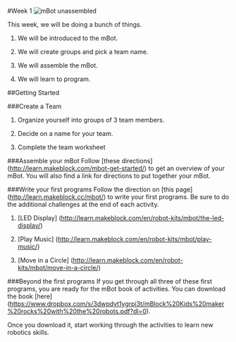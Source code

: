 #Week 1
![mBot unassembled](http://cdn1.bigcommerce.com/server2600/4r4weyxd/product_images/uploaded_images/penguin.jpg)

This week, we will be doing a bunch of things.

1. We will be introduced to the mBot.

2. We will create groups and pick a team name.

3. We will assemble the mBot.

4. We will learn to program.

##Getting Started

###Create a Team
1. Organize yourself into groups of 3 team members.

2. Decide on a name for your team.

3. Complete the team worksheet

###Assemble your mBot
Follow [these directions] (http://learn.makeblock.com/mbot-get-started/) to get an overview of your mBot. You will also find a link for directions to put together your mBot.

###Write your first programs
Follow the direction on [this page] (http://learn.makeblock.cc/mbot/) to write your first programs. Be sure to do the additional challenges at the end of each activity.

1. [LED Display] (http://learn.makeblock.com/en/robot-kits/mbot/the-led-display/)

2. [Play Music] (http://learn.makeblock.com/en/robot-kits/mbot/play-music/)

3. [Move in a Circle] (http://learn.makeblock.com/en/robot-kits/mbot/move-in-a-circle/)

###Beyond the first programs
If you get through all three of these first programs, you are ready for the mBot book of activities.
You can download the book [here] (https://www.dropbox.com/s/3dwpdyt1ygrpi3t/mBlock%20Kids%20maker%20rocks%20with%20the%20robots.pdf?dl=0).

Once you download it, start working through the activities to learn new robotics skills.
